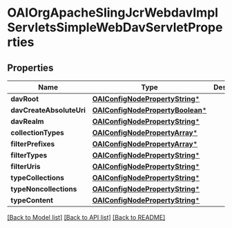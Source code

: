 # OAIOrgApacheSlingJcrWebdavImplServletsSimpleWebDavServletProperties

## Properties
Name | Type | Description | Notes
------------ | ------------- | ------------- | -------------
**davRoot** | [**OAIConfigNodePropertyString***](OAIConfigNodePropertyString.md) |  | [optional] 
**davCreateAbsoluteUri** | [**OAIConfigNodePropertyBoolean***](OAIConfigNodePropertyBoolean.md) |  | [optional] 
**davRealm** | [**OAIConfigNodePropertyString***](OAIConfigNodePropertyString.md) |  | [optional] 
**collectionTypes** | [**OAIConfigNodePropertyArray***](OAIConfigNodePropertyArray.md) |  | [optional] 
**filterPrefixes** | [**OAIConfigNodePropertyArray***](OAIConfigNodePropertyArray.md) |  | [optional] 
**filterTypes** | [**OAIConfigNodePropertyString***](OAIConfigNodePropertyString.md) |  | [optional] 
**filterUris** | [**OAIConfigNodePropertyString***](OAIConfigNodePropertyString.md) |  | [optional] 
**typeCollections** | [**OAIConfigNodePropertyString***](OAIConfigNodePropertyString.md) |  | [optional] 
**typeNoncollections** | [**OAIConfigNodePropertyString***](OAIConfigNodePropertyString.md) |  | [optional] 
**typeContent** | [**OAIConfigNodePropertyString***](OAIConfigNodePropertyString.md) |  | [optional] 

[[Back to Model list]](../README.md#documentation-for-models) [[Back to API list]](../README.md#documentation-for-api-endpoints) [[Back to README]](../README.md)


